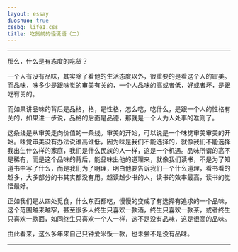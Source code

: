 ```yaml
---
layout: essay
duoshuo: true
cssbg: life1.css
title: 吃货前的怪诞语（二）
---
```


----------

那么，什么是有态度的吃货？

一个人有没有品味，其实除了看他的生活态度以外，很重要的是看这个人的审美。而品味，味多少是跟味觉的审美有关的，一个人品味的高或者低，好或者坏，是跟吃有关的。

而如果讲品味的背后是品格，格，是性格，怎么吃，吃什么，是跟一个人的性格有关的，如果进一步说，品格的后面是品德，那就是一个人为人处事的准则了。

这条线是从审美走向价值的一条线。审美的开始，可以说是一个味觉审美审美的开始。味觉审美没有办法说谁高谁低，因为味是我们不能选择的，就像我们不能选择我出生什么样的家庭，我们是什么民族的人一样，这是一个机遇。品味所谓的高不是稀有，而是这个品味的背后，能品味出他的道理来，就像我们读书，不是为了知道书中写了什么，而是我们为了明理，明白他要告诉我们一个什么道理，看书看的越多，大多部分的书其实都没有用。越读越少书的人，读书的效率最高，读书的觉悟最好。

正如我们是从四处觅食，什么东西都吃，慢慢的变成了有选择有追求的一个品味，这个范围越来越窄，甚至很多人终生只喜欢一款酒，终生只喜欢一款茶，或者终生只喜欢一款面，如同终生只喜欢一个人一样，这不是没有品味，这是很高的品味。

由此看来，这么多年来自己只钟爱米饭一款，也未尝不是没有品味。

---------

